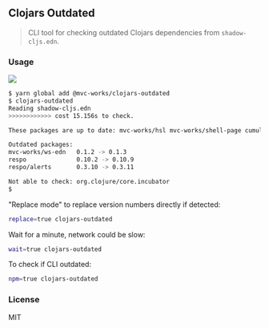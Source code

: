 
Clojars Outdated
----

> CLI tool for checking outdated Clojars dependencies from `shadow-cljs.edn`.

### Usage

![](https://img.shields.io/npm/v/@mvc-works/clojars-outdated.svg?label=clojars-outdated)

```bash
$ yarn global add @mvc-works/clojars-outdated
$ clojars-outdated
Reading shadow-cljs.edn
>>>>>>>>>>>> cost 15.156s to check.

These packages are up to date: mvc-works/hsl mvc-works/shell-page cumulo/recollect cumulo/reel cumulo/util respo/ui respo/feather respo/message cirru/bisection-key

Outdated packages:
mvc-works/ws-edn   0.1.2 -> 0.1.3
respo              0.10.2 -> 0.10.9
respo/alerts       0.3.10 -> 0.3.11

Not able to check: org.clojure/core.incubator
$
```

"Replace mode" to replace version numbers directly if detected:

```bash
replace=true clojars-outdated
```

Wait for a minute, network could be slow:

```bash
wait=true clojars-outdated
```

To check if CLI outdated:

```bash
npm=true clojars-outdated
```

### License

MIT
